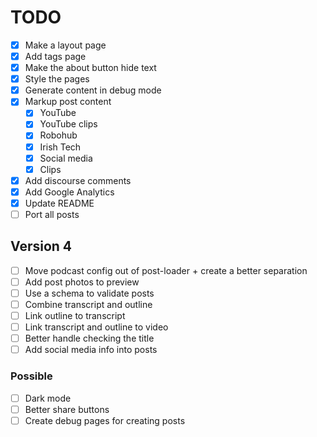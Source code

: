 TODO
====

- [x] Make a layout page
- [x] Add tags page
- [x] Make the about button hide text
- [x] Style the pages
- [x] Generate content in debug mode
- [x] Markup post content
  - [x] YouTube
  - [x] YouTube clips
  - [x] Robohub
  - [x] Irish Tech
  - [x] Social media
  - [x] Clips
- [x] Add discourse comments
- [x] Add Google Analytics
- [x] Update README
- [ ] Port all posts

Version 4
---------

- [ ] Move podcast config out of post-loader + create a better separation
- [ ] Add post photos to preview
- [ ] Use a schema to validate posts
- [ ] Combine transcript and outline
- [ ] Link outline to transcript
- [ ] Link transcript and outline to video
- [ ] Better handle checking the title
- [ ] Add social media info into posts

### Possible

- [ ] Dark mode
- [ ] Better share buttons
- [ ] Create debug pages for creating posts
